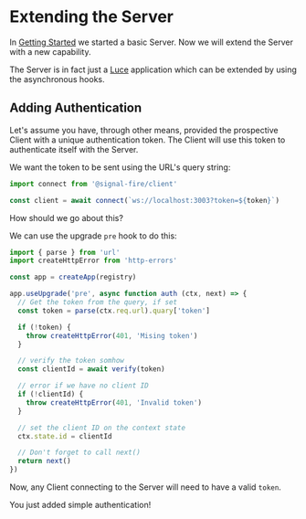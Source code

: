 # Extending the Server

In [Getting Started](./Getting-Started.md) we started
a basic Server. Now we will extend the Server with a new
capability.

The Server is in fact just a [Luce](https://github.com/lucets/luce) application
which can be extended by using the asynchronous hooks.

## Adding Authentication

Let's assume you have, through other means, provided
the prospective Client with a unique authentication
token. The Client will use this token to authenticate
itself with the Server.

We want the token to be sent using the URL's query string:

```typescript
import connect from '@signal-fire/client'

const client = await connect(`ws://localhost:3003?token=${token}`)
```

How should we go about this?

We can use the upgrade `pre` hook to do this:

```typescript
import { parse } from 'url'
import createHttpError from 'http-errors'

const app = createApp(registry)

app.useUpgrade('pre', async function auth (ctx, next) => {
  // Get the token from the query, if set
  const token = parse(ctx.req.url).quary['token']

  if (!token) {
    throw createHttpError(401, 'Mising token')
  }

  // verify the token somhow
  const clientId = await verify(token)

  // error if we have no client ID
  if (!clientId) {
    throw createHttpError(401, 'Invalid token')
  }

  // set the client ID on the context state
  ctx.state.id = clientId

  // Don't forget to call next()
  return next()
})
```

Now, any Client connecting to the Server will need to
have a valid `token`.

You just added simple authentication!
